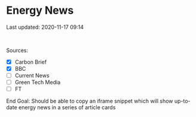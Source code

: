 # Energy News

Last updated: 2020-11-17 09:14

<br>

Sources:

- [x] Carbon Brief
- [x] BBC
- [ ] Current News
- [ ] Green Tech Media
- [ ] FT

End Goal: Should be able to copy an iframe snippet which will show up-to-date energy news in a series of article cards
